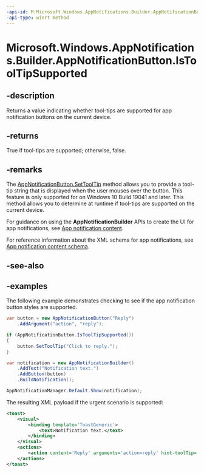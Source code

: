 ```yaml
---
-api-id: M:Microsoft.Windows.AppNotifications.Builder.AppNotificationButton.IsToolTipSupported
-api-type: winrt method
---
```


# Microsoft.Windows.AppNotifications.Builder.AppNotificationButton.IsToolTipSupported

<!--
public static bool IsToolTipSupported ();
-->


## -description

Returns a value indicating whether tool-tips are supported for app notification buttons on the current device.

## -returns

True if tool-tips are supported; otherwise, false.

## -remarks

The [AppNotificationButton.SetToolTip](xref:Microsoft.Windows.AppNotifications.Builder.AppNotificationButton.SetToolTip(System.String)) method allows you to provide a tool-tip string that is displayed when the user mouses over the button. This feature is only supported for on Windows 10 Build 19041 and later. This method allows you to determine at runtime if tool-tips are supported on the current device.

For guidance on using the **AppNotificationBuilder** APIs to create the UI for app notifications, see [App notification content](/windows/apps/design/shell/tiles-and-notifications/adaptive-interactive-toasts).

For reference information about the XML schema for app notifications, see [App notification content schema](/windows/apps/design/shell/tiles-and-notifications/toast-schema).

## -see-also

## -examples

The following example demonstrates checking to see if the app notification button styles are supported. 

```csharp
var button = new AppNotificationButton("Reply")
    .AddArgument("action", "reply");

if (AppNotificationButton.IsToolTipSupported())
{
    button.SetToolTip("Click to reply.");
}

var notification = new AppNotificationBuilder()
    .AddText("Notification text.")
    .AddButton(button)
    .BuildNotification();

AppNotificationManager.Default.Show(notification);
```

The resulting XML payload if the urgent scenario is supported:

```xml
<toast>
    <visual>
        <binding template='ToastGeneric'>
            <text>Notification text.</text>
        </binding>
    </visual>
    <actions>
        <action content='Reply' arguments='action=reply' hint-toolTip='Click to reply'/>
    </actions>
</toast>
```
